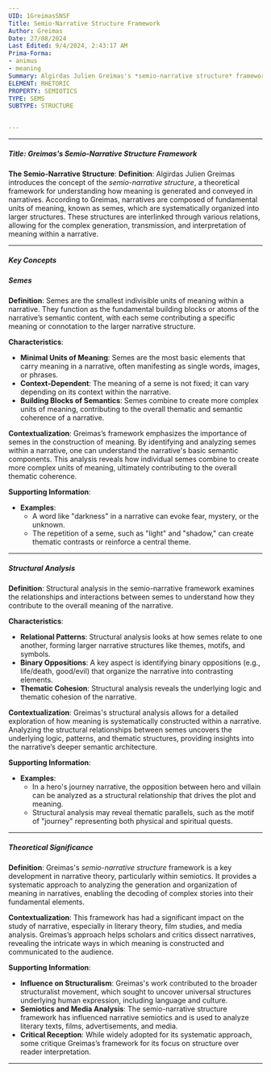 ```yaml
---
UID: 1GreimasSNSF
Title: Semio-Narrative Structure Framework
Author: Greimas
Date: 27/08/2024
Last Edited: 9/4/2024, 2:43:17 AM
Prima-Forma:
- animus
- meaning
Summary: Algirdas Julien Greimas's *semio-narrative structure* framework explains how meaning is generated through semes, the smallest units of meaning, which form complex structures in narratives. His structural analysis examines relationships between semes, revealing the underlying logic and thematic cohesion, with significant influence on narrative theory, semiotics, and media studies.
ELEMENT: RHETORIC
PROPERTY: SEMIOTICS
TYPE: SEMS
SUBTYPE: STRUCTURE


---
```


---


##### Title: **Greimas's Semio-Narrative Structure Framework**

**The Semio-Narrative Structure**:
   **Definition**: Algirdas Julien Greimas introduces the concept of the *semio-narrative structure*, a theoretical framework for understanding how meaning is generated and conveyed in narratives. According to Greimas, narratives are composed of fundamental units of meaning, known as semes, which are systematically organized into larger structures. These structures are interlinked through various relations, allowing for the complex generation, transmission, and interpretation of meaning within a narrative.

---

##### Key Concepts

##### Semes

**Definition**:
   Semes are the smallest indivisible units of meaning within a narrative. They function as the fundamental building blocks or atoms of the narrative’s semantic content, with each seme contributing a specific meaning or connotation to the larger narrative structure.

**Characteristics**:
   - **Minimal Units of Meaning**: Semes are the most basic elements that carry meaning in a narrative, often manifesting as single words, images, or phrases.
   - **Context-Dependent**: The meaning of a seme is not fixed; it can vary depending on its context within the narrative.
   - **Building Blocks of Semantics**: Semes combine to create more complex units of meaning, contributing to the overall thematic and semantic coherence of a narrative.

**Contextualization**:
   Greimas’s framework emphasizes the importance of semes in the construction of meaning. By identifying and analyzing semes within a narrative, one can understand the narrative's basic semantic components. This analysis reveals how individual semes combine to create more complex units of meaning, ultimately contributing to the overall thematic coherence.

**Supporting Information**:
   - **Examples**:
     - A word like "darkness" in a narrative can evoke fear, mystery, or the unknown.
     - The repetition of a seme, such as "light" and "shadow," can create thematic contrasts or reinforce a central theme.

---

##### Structural Analysis

**Definition**:
   Structural analysis in the semio-narrative framework examines the relationships and interactions between semes to understand how they contribute to the overall meaning of the narrative.

**Characteristics**:
   - **Relational Patterns**: Structural analysis looks at how semes relate to one another, forming larger narrative structures like themes, motifs, and symbols.
   - **Binary Oppositions**: A key aspect is identifying binary oppositions (e.g., life/death, good/evil) that organize the narrative into contrasting elements.
   - **Thematic Cohesion**: Structural analysis reveals the underlying logic and thematic cohesion of the narrative.

**Contextualization**:
   Greimas's structural analysis allows for a detailed exploration of how meaning is systematically constructed within a narrative. Analyzing the structural relationships between semes uncovers the underlying logic, patterns, and thematic structures, providing insights into the narrative’s deeper semantic architecture.

**Supporting Information**:
   - **Examples**:
     - In a hero's journey narrative, the opposition between hero and villain can be analyzed as a structural relationship that drives the plot and meaning.
     - Structural analysis may reveal thematic parallels, such as the motif of "journey" representing both physical and spiritual quests.

---

##### Theoretical Significance

**Definition**:
   Greimas's *semio-narrative structure* framework is a key development in narrative theory, particularly within semiotics. It provides a systematic approach to analyzing the generation and organization of meaning in narratives, enabling the decoding of complex stories into their fundamental elements.

**Contextualization**:
   This framework has had a significant impact on the study of narrative, especially in literary theory, film studies, and media analysis. Greimas’s approach helps scholars and critics dissect narratives, revealing the intricate ways in which meaning is constructed and communicated to the audience.

**Supporting Information**:
   - **Influence on Structuralism**: Greimas's work contributed to the broader structuralist movement, which sought to uncover universal structures underlying human expression, including language and culture.
   - **Semiotics and Media Analysis**: The semio-narrative structure framework has influenced narrative semiotics and is used to analyze literary texts, films, advertisements, and media.
   - **Critical Reception**: While widely adopted for its systematic approach, some critique Greimas’s framework for its focus on structure over reader interpretation.

---
